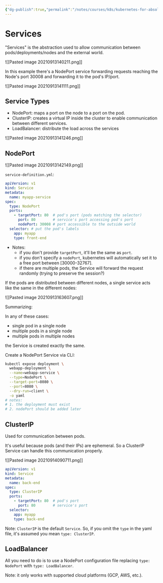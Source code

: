 ```yaml
---
{"dg-publish":true,"permalink":"/notes/courses/k8s/kubernetes-for-absolute-beginners/07-services/"}
---
```

# Services

"Services" is the abstraction used to allow communication between pods/deployments/nodes and the external world.

![[Pasted image 20210913140211.png]]

In this example there's a NodePort service forwarding requests reaching the Node's port 30008 and forwarding it to the pod's IP/port.

![[Pasted image 20210913141111.png]]

## Service Types

- NodePort: maps a port on the node to a port on the pod.
- ClusterIP: creates a virtual IP inside the cluster to enable communication between different services.
- LoadBalancer: distribute the load across the services


![[Pasted image 20210913141246.png]]


## NodePort

![[Pasted image 20210913142149.png]]

`service-definition.yml`:
```yaml
apiVersion: v1
kind: Service
metadata:
  name: myapp-service
spec:
  type: NodePort
  ports:
    - targetPort: 80  # pod's port (pods matching the selector)
      port: 80        # service's port accessing pod's port
      nodePort: 30008 # port accessible to the outside world
  selector: # put the pod's labels
    app: myapp
    type: front-end
```

- Notes:
    - if you don't provide `targetPort`, it'll be the same as `port`.
    - if you don't specify a `nodePort`, kubernetes will automatically set it to a free port between [30000-32767].
    - if there are multiple pods, the Service will forward the request randomly (trying to preserve the session?)
    
If the pods are distributed between different nodes, a single service acts like the same in the different nodes:

![[Pasted image 20210913163607.png]]

Summarizing:

In any of these cases:

- single pod in a single node
- multiple pods in a single node
- multiple pods in multiple nodes

the Service is created exactly the same.

Create a NodePort Service via CLI:
```bash
kubectl expose deployment \
  webapp-deployment \
  --name=webapp-service \
  --type=NodePort \
  --target-port=8080 \
  --port=8080 \
  --dry-run=client \
  -o yaml
# notes:
# 1. the deployment must exist
# 2. nodePort should be added later
```



## ClusterIP

Used for communication between pods.

It's useful because pods (and their IPs) are ephemeral. So a ClusterIP Service can handle this communication properly.

![[Pasted image 20210914090711.png]]

```yaml
apiVersion: v1
kind: Service
metadata:
  name: back-end
spec:
  type: ClusterIP
  ports:
    - targetPort: 80  # pod's port
      port: 80        # service's port
  selector:
    app: myapp
    type: back-end
```

Note: `ClusterIP` is the default `Service`. So, if you omit the `type` in the yaml file, it's assumed you mean `type: ClusterIP`.



## LoadBalancer

All you need to do is to use a NodePort configuration file replacing `type: NodePort` with `type: LoadBalancer`.

Note: it only works with supported cloud platforms (GCP, AWS, etc.).